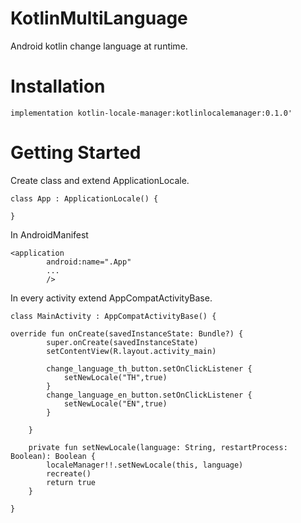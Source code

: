 # KotlinMultiLanguage
Android kotlin change language at runtime.


# Installation
```
implementation kotlin-locale-manager:kotlinlocalemanager:0.1.0'
```

# Getting Started

Create class and extend ApplicationLocale. 
```
class App : ApplicationLocale() {

}
```
In AndroidManifest 
```
<application
        android:name=".App"
        ...
        />
```
        
In every activity extend AppCompatActivityBase.
```
class MainActivity : AppCompatActivityBase() {

override fun onCreate(savedInstanceState: Bundle?) {
        super.onCreate(savedInstanceState)
        setContentView(R.layout.activity_main)
        
        change_language_th_button.setOnClickListener {
            setNewLocale("TH",true)
        }
        change_language_en_button.setOnClickListener {
            setNewLocale("EN",true)
        }

    }

    private fun setNewLocale(language: String, restartProcess: Boolean): Boolean {
        localeManager!!.setNewLocale(this, language)
        recreate()
        return true
    }
    
}

```
